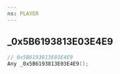 ```yaml
---
ns: PLAYER
---
```

## _0x5B6193813E03E4E9

```c
// 0x5B6193813E03E4E9
Any _0x5B6193813E03E4E9();
```

